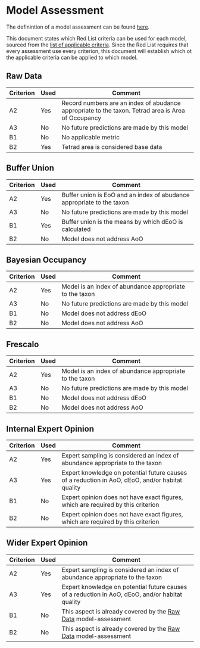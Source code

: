 # Model Assessment
The definintion of a model assessment can be found [here](./glossary.md#model-assessment).

This document states which Red List criteria can be used for each model, sourced from the [list of applicable criteria](./criteria.md). Since the Red List requires that every assessment use every criterion, this document will establish which ot the applicable criteria can be applied to which model.

## Raw Data
| Criterion | Used | Comment |
| --- |--- |---|
| A2 | Yes | Record numbers are an index of abudance appropriate to the taxon. Tetrad area is Area of Occupancy |
| A3 | No | No future predictions are made by this model |
| B1 | No | No applicable metric |
| B2 | Yes | Tetrad area is considered base data |

## Buffer Union
| Criterion | Used | Comment |
| --- |--- |---|
| A2 | Yes | Buffer union is EoO and an index of abudance appropriate to the taxon |
| A3 | No | No future predictions are made by this model |
| B1 | Yes | Buffer union is the means by which dEoO is calculated |
| B2 | No | Model does not address AoO |

## Bayesian Occupancy
| Criterion | Used | Comment |
| --- |--- |---|
| A2 | Yes | Model is an index of abundance appropriate to the taxon |
| A3 | No | No future predictions are made by this model |
| B1 | No | Model does not address dEoO |
| B2 | No | Model does not address AoO |

## Frescalo
| Criterion | Used | Comment |
| --- |--- |---|
| A2 | Yes | Model is an index of abundance appropriate to the taxon |
| A3 | No | No future predictions are made by this model |
| B1 | No | Model does not address dEoO |
| B2 | No | Model does not address AoO |

## Internal Expert Opinion
| Criterion | Used | Comment |
| --- |--- |---|
| A2 | Yes | Expert sampling is considered an index of abundance appropriate to the taxon |
| A3 | Yes | Expert knowledge on potential future causes of a reduction in AoO, dEoO, and/or habitat quality |
| B1 | No | Expert opinion does not have exact figures, which are required by this criterion |
| B2 | No | Expert opinion does not have exact figures, which are required by this criterion |

## Wider Expert Opinion
| Criterion | Used | Comment |
| --- |--- |---|
| A2 | Yes | Expert sampling is considered an index of abundance appropriate to the taxon |
| A3 | Yes | Expert knowledge on potential future causes of a reduction in AoO, dEoO, and/or habitat quality |
| B1 | No | This aspect is already covered by the [Raw Data](#raw-data) model-assessment |
| B2 | No | This aspect is already covered by the [Raw Data](#raw-data) model-assessment |